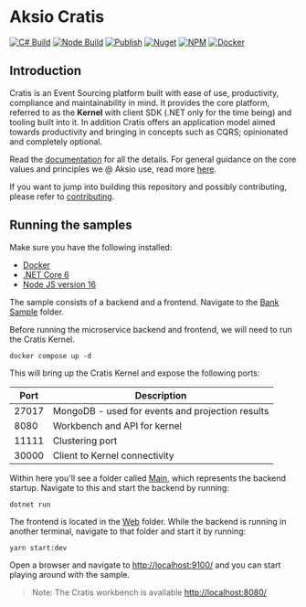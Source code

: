 # Aksio Cratis

[![C# Build](https://github.com/aksio-insurtech/Cratis/actions/workflows/dotnet-build.yml/badge.svg)](https://github.com/aksio-insurtech/Cratis/actions/workflows/dotnet-build.yml)
[![Node Build](https://github.com/aksio-insurtech/Cratis/actions/workflows/node-build.yml/badge.svg)](https://github.com/aksio-insurtech/Cratis/actions/workflows/node-build.yml)
[![Publish](https://github.com/aksio-insurtech/Cratis/actions/workflows/publish.yml/badge.svg)](https://github.com/aksio-insurtech/Cratis/actions/workflows/publish.yml)
[![Nuget](https://img.shields.io/nuget/v/Aksio.Cratis?logo=nuget)](http://nuget.org/packages/aksio.cratis)
[![NPM](https://img.shields.io/npm/v/@aksio/cratis-applications-frontend?label=@aksio/cratis-applications-frontend&logo=npm)](https://www.npmjs.com/package/@aksio/cratis-applications-frontend)
[![Docker](https://img.shields.io/docker/v/aksioinsurtech/cratis?label=Cratis%20Kernel&logo=docker&sort=semver)](https://hub.docker.com/r/aksioinsurtech/cratis)

## Introduction

Cratis is an Event Sourcing platform built with ease of use, productivity, compliance and maintainability in mind.
It provides the core platform, referred to as the **Kernel** with client SDK (.NET only for the time being) and tooling
built into it. In addition Cratis offers an application model aimed towards productivity and bringing in concepts
such as CQRS; opinionated and completely optional.

Read the [documentation](./Documentation/index.md) for all the details.
For general guidance on the core values and principles we @ Aksio use, read more [here](https://github.com/aksio-system/Home/blob/main/README.md).

If you want to jump into building this repository and possibly contributing, please refer to [contributing](./Documentation/contributing.md).

## Running the samples

Make sure you have the following installed:

- [Docker](https://www.docker.com/products/docker-desktop)
- [.NET Core 6](https://dotnet.microsoft.com/download/dotnet/6.0)
- [Node JS version 16](https://nodejs.org/)

The sample consists of a backend and a frontend.
Navigate to the [Bank Sample](./Samples/Bank) folder.

Before running the microservice backend and frontend, we will need to run the Cratis Kernel.

```shell
docker compose up -d
```

This will bring up the Cratis Kernel and expose the following ports:

| Port | Description |
| ---- | ----------- |
| 27017 | MongoDB - used for events and projection results |
| 8080 | Workbench and API for kernel |
| 11111 | Clustering port |
| 30000 | Client to Kernel connectivity |

Within here you'll see a folder called [Main](./Samples/Bank/Main), which represents the backend startup.
Navigate to this and start the backend by running:

```shell
dotnet run
```

The frontend is located in the [Web](./Samples/Bank/Web) folder. While the backend is running in another terminal,
navigate to that folder and start it by running:

```shell
yarn start:dev
```

Open a browser and navigate to [http://localhost:9100/](http://localhost:9100/) and you can start playing
around with the sample.

> Note: The Cratis workbench is available [http://localhost:8080/](http://localhost:8080/)
